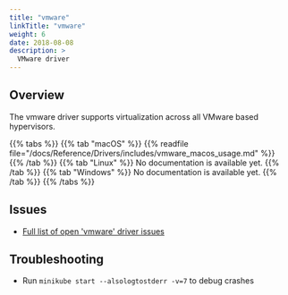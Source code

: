 ```yaml
---
title: "vmware"
linkTitle: "vmware"
weight: 6
date: 2018-08-08
description: >
  VMware driver
---
```


## Overview

The vmware driver supports virtualization across all VMware based hypervisors.

{{% tabs %}}
{{% tab "macOS" %}}
{{% readfile file="/docs/Reference/Drivers/includes/vmware_macos_usage.md" %}}
{{% /tab %}}
{{% tab "Linux" %}}
No documentation is available yet.
{{% /tab %}}
{{% tab "Windows" %}}
No documentation is available yet.
{{% /tab %}}
{{% /tabs %}}

## Issues

* [Full list of open 'vmware' driver issues](https://github.com/kubernetes/minikube/labels/co%2Fvmware)

## Troubleshooting

* Run `minikube start --alsologtostderr -v=7` to debug crashes